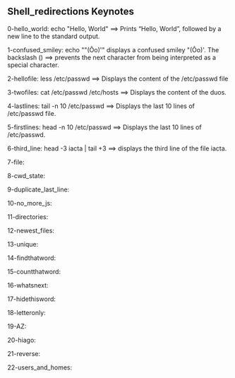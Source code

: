 ## Shell_redirections Keynotes

0-hello_world: echo "Hello, World" ==> Prints “Hello, World”, followed by a new line to the standard output.

1-confused_smiley: echo "\"(Ôo)'" displays a confused smiley "(Ôo)'. The backslash (\) ==> prevents the next character from being interpreted as a special character.

2-hellofile: less /etc/passwd ==> Displays the content of the /etc/passwd file

3-twofiles: cat /etc/passwd /etc/hosts ==> Displays the content of the duos.

4-lastlines: tail -n 10 /etc/passwd ==> Displays the last 10 lines of /etc/passwd file.

5-firstlines: head -n 10 /etc/passwd ==> Displays the last 10 lines of /etc/passwd.

6-third_line: head -3 iacta | tail +3 ==> displays the third line of the file iacta.

7-file:

8-cwd_state:

9-duplicate_last_line:

10-no_more_js:

11-directories:

12-newest_files:

13-unique:

14-findthatword:

15-countthatword:

16-whatsnext:

17-hidethisword:

18-letteronly:

19-AZ:

20-hiago:

21-reverse:

22-users_and_homes:

